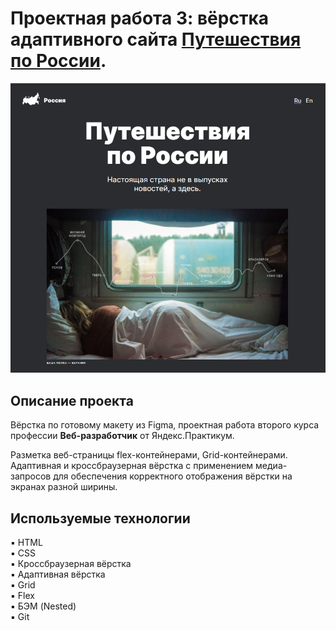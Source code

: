# Проектная работа 3: вёрстка адаптивного сайта [Путешествия по России](https://github.com/Petr-Glotov/russian-travel.git).
![Превью практической работы 3: Путешествия по России](images/preview_for_Git.png)

Описание проекта
--------------------

Вёрстка по готовому макету из Figma, проектная работа второго курса профессии **Веб-разработчик** от Яндекс.Практикум.

Разметка веб-страницы flex-контейнерами, Grid-контейнерами. Адаптивная и кроссбраузерная вёрстка с применением медиа-запросов для обеспечения корректного отображения вёрстки на экранах разной ширины. 

## Используемые технологии
▪️ HTML <br/>
▪️ CSS <br/>
▪️ Кроссбраузерная вёрстка <br/>
▪️ Адаптивная вёрстка <br/>
▪️ Grid <br/>
▪️ Flex <br/>
▪️ БЭМ (Nested) <br/>
▪️ Git <br/>


